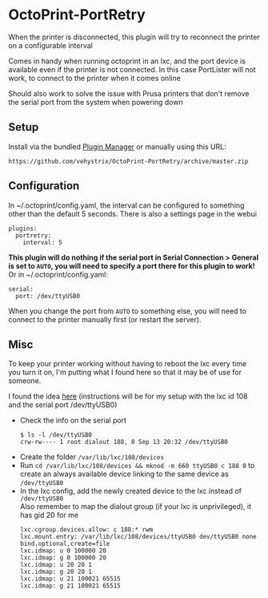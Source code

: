 # OctoPrint-PortRetry

When the printer is disconnected, this plugin will try to reconnect the printer on a configurable interval

Comes in handy when running octoprint in an lxc, and the port device is available even if the printer is not connected. In this case PortLister will not work, to connect to the printer when it comes online

Should also work to solve the issue with Prusa printers that don't remove the serial port from the system when powering down

## Setup

Install via the bundled [Plugin Manager](https://plugins.octoprint.org/)
or manually using this URL:

    https://github.com/vehystrix/OctoPrint-PortRetry/archive/master.zip

## Configuration

In ~/.octoprint/config.yaml, the interval can be configured to something other than the default 5 seconds.
There is also a settings page in the webui
```
plugins:
  portretry:
    interval: 5
```

**This plugin will do nothing if the serial port in Serial Connection > General is set to `AUTO`, you will need to specify a port there for this plugin to work!** Or in ~/.octoprint/config.yaml:
```
serial:
  port: /dev/ttyUSB0
```
When you change the port from `AUTO` to something else, you will need to connect to the printer manually first (or restart the server).

## Misc

To keep your printer working without having to reboot the lxc every time you turn it on, I'm putting what I found here so that it may be of use for someone.

I found the idea [here](https://monach.us/automation/connecting-zwave-stick-under-lxc/) (instructions will be for my setup with the lxc id 108 and the serial port /dev/ttyUSB0)

* Check the info on the serial port 
  ```
  $ ls -l /dev/ttyUSB0
  crw-rw---- 1 root dialout 188, 0 Sep 13 20:32 /dev/ttyUSB0
  ```
* Create the folder `/var/lib/lxc/108/devices`
* Run `cd /var/lib/lxc/108/devices && mknod -m 660 ttyUSB0 c 188 0` to create an always available device linking to the same device as `/dev/ttyUSB0`
* In the lxc config, add the newly created device to the lxc instead of `/dev/ttyUSB0`  
  Also remember to map the dialout group (if your lxc is unprivileged), it has gid 20 for me
  ```
  lxc.cgroup.devices.allow: c 188:* rwm
  lxc.mount.entry: /var/lib/lxc/108/devices/ttyUSB0 dev/ttyUSB0 none bind,optional,create=file
  lxc.idmap: u 0 100000 20
  lxc.idmap: g 0 100000 20
  lxc.idmap: u 20 20 1
  lxc.idmap: g 20 20 1
  lxc.idmap: u 21 100021 65515
  lxc.idmap: g 21 100021 65515
  ```